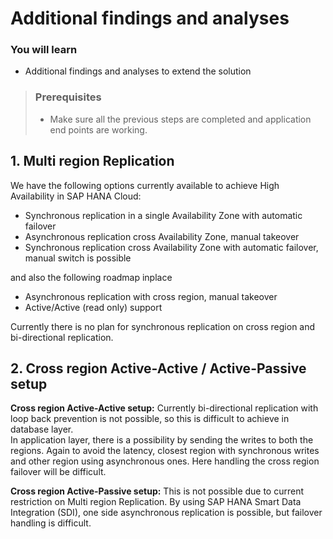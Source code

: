 # Additional findings and analyses

### You will learn
-  Additional findings and analyses to extend the solution

> ### Prerequisites
> - Make sure all the previous steps are completed and application end points are working.

##  1. Multi region Replication 
 We have the following options currently available to achieve High Availability in SAP HANA Cloud:

   -  Synchronous replication in a single Availability Zone with automatic failover
   -  Asynchronous replication cross Availability Zone, manual takeover
   -  Synchronous replication cross Availability Zone with automatic failover, manual switch is possible 
  
  and also the following roadmap inplace
   -	Asynchronous replication with cross region, manual takeover
   -   Active/Active (read only) support

Currently there is no plan for synchronous replication on cross region and bi-directional replication.

## 2. Cross region Active-Active / Active-Passive setup

**Cross region Active-Active setup:** Currently bi-directional replication with loop back prevention is not possible, so this is difficult to achieve in database layer.  
In application layer, there is a possibility by sending the writes to both the regions. Again to avoid the latency, closest region with synchronous writes and other region using asynchronous ones. Here handling the cross region failover will be difficult.

**Cross region Active-Passive setup:** This is not possible due to current restriction on Multi region Replication. 
By using SAP HANA Smart Data Integration (SDI), one side asynchronous replication is possible, but failover handling is difficult.